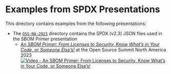 # Examples from SPDX Presentations

This directory contains examples from the following presentations:

- The [`OSS-NA-2023`](./OSS-NA-2023/) directory contains the SPDX (v2.3)
  JSON files used in the SBOM Primer presentation
  - [*An SBOM Primer: From Licenses to Security, Know What’s in Your Code, or Someone Else’s!*](https://ossna2023.sched.com/event/1KtE8/an-sbom-primer-from-licenses-to-security-know-whats-in-your-code-or-someone-elses-jeff-shapiro-the-linux-foundation-gary-oneall-source-auditor)
    at the Open Source Summit North America 2023<br />
    [![Video - An SBOM Primer: From Licenses to Security, Know What’s in Your Code, or Someone Else’s!](https://img.youtube.com/vi/IbGc4nIn_ao/0.jpg)](https://youtu.be/IbGc4nIn_ao)
